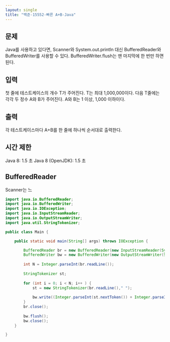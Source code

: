 ```yaml
---
layout: single
title: "백준-15552-빠른 A+B-Java"
---
```


## 문제
Java를 사용하고 있다면, Scanner와 System.out.println 대신 BufferedReader와 BufferedWriter를 사용할 수 있다. BufferedWriter.flush는 맨 마지막에 한 번만 하면 된다.

## 입력
첫 줄에 테스트케이스의 개수 T가 주어진다. T는 최대 1,000,000이다. 다음 T줄에는 각각 두 정수 A와 B가 주어진다. A와 B는 1 이상, 1,000 이하이다.

## 출력
각 테스트케이스마다 A+B를 한 줄에 하나씩 순서대로 출력한다.

## 시간 제한
Java 8: 1.5 초
Java 8 (OpenJDK): 1.5 초

## BufferedReader
Scanner는 느

```java
import java.io.BufferedReader;
import java.io.BufferedWriter;
import java.io.IOException;
import java.io.InputStreamReader;
import java.io.OutputStreamWriter;
import java.util.StringTokenizer;

public class Main {

	public static void main(String[] args) throws IOException {

		BufferedReader br = new BufferedReader(new InputStreamReader(System.in)); // 선언
		BufferedWriter bw = new BufferedWriter(new OutputStreamWriter(System.out)); // 선언
		
		int N = Integer.parseInt(br.readLine());
		
		StringTokenizer st;
		
		for (int i = 0; i < N; i++ ) {
			st = new StringTokenizer(br.readLine()," ");
			
			bw.write((Integer.parseInt(st.nextToken()) + Integer.parseInt(st.nextToken())) + "\n");
		}
		br.close();
		
		bw.flush();
		bw.close();
	}

}
```